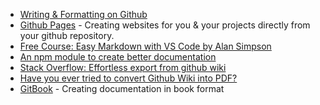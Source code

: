 * [Writing & Formatting on Github](https://help.github.com/categories/writing-on-github/) 
* [Github Pages](https://pages.github.com/) - Creating websites for you & your projects directly from your github repository.
* [Free Course: Easy Markdown with VS Code by Alan Simpson](http://alansimpson.thinkific.com/courses/easy-markdown-with-vs-code)
* [An npm module to create better documentation](https://github.com/pedronauck/docz)
* [Stack Overflow: Effortless export from github wiki](https://stackoverflow.com/questions/18759738/effortless-export-from-github-wiki)
* [Have you ever tried to convert Github Wiki into PDF?](https://medium.com/@yakivmospan/did-you-ever-try-to-convert-github-wiki-in-pdf-c3078538bf12)
* [GitBook](https://www.gitbook.com/?t=1) - Creating documentation in book format

